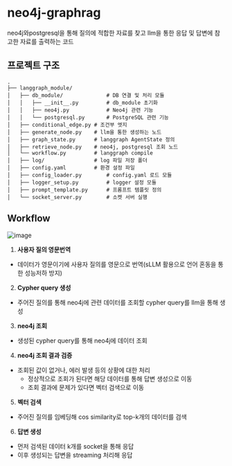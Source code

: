 # neo4j-graphrag

neo4j와postgresql을 통해 질의에 적합한 자료를 찾고 llm을 통한 응답 및 답변에 참고한 자료를 출력하는 코드

## 프로젝트 구조

```
.
├── langgraph_module/
│   ├── db_module/              # DB 연결 및 처리 모듈
│   │   ├── __init__.py         # db_module 초기화
│   │   ├── neo4j.py            # Neo4j 관련 기능
│   │   └── postgresql.py       # PostgreSQL 관련 기능
│   ├── conditional_edge.py # 조건부 엣지
│   ├── generate_node.py    # llm을 통한 생성하는 노드
│   ├── graph_state.py      # langgraph AgentState 정의
│   ├── retrieve_node.py    # neo4j, postgresql 조회 노드
│   └── workflow.py         # langgraph compile 
│   ├── log/                # log 파일 저장 폴더
│   ├── config.yaml         # 환경 설정 파일
│   ├── config_loader.py        # config.yaml 로드 모듈
│   ├── logger_setup.py         # logger 설정 모듈
│   ├── prompt_template.py      # 프롬프트 템플릿 정의
│   └── socket_server.py        # 소켓 서버 실행
```
## Workflow
![image](https://github.com/user-attachments/assets/c81107a4-e721-4ffa-a051-b8174a536b3f)

1. **사용자 질의 영문번역**
  - 데이터가 영문이기에 사용자 질의를 영문으로 번역(sLLM 활용으로 언어 혼동을 통한 성능저하 방지) 
2. **Cypher query 생성**
  - 주어진 질의를 통해 neo4j에 관련 데이터를 조회할 cypher query를 llm을 통해 생성
3. **neo4j 조회**
  - 생성된 cypher query를 통해 neo4j에 데이터 조회  
4. **neo4j 조회 결과 검증**
  - 조회된 값이 없거나, 에러 발생 등의 상황에 대한 처리
    - 정상적으로 조회가 된다면 해당 데이터를 통해 답변 생성으로 이동
    - 조회 결과에 문제가 있다면 벡터 검색으로 이동
5. **벡터 검색**
  - 주어진 질의를 임베딩해 cos similarity로 top-k개의 데이터를 검색
6. **답변 생성**
  - 먼저 검색된 데이터 k개를 socket을 통해 응답
  - 이후 생성되는 답변을 streaming 처리해 응답 
